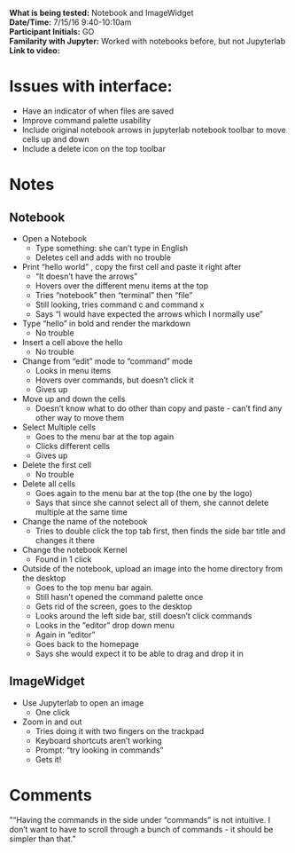 **What is being tested:** Notebook and ImageWidget  
**Date/Time:** 7/15/16 9:40-10:10am  
**Participant Initials:** GO  
**Familarity with Jupyter:** Worked with notebooks before, but not Jupyterlab  
**Link to video:**  

# Issues with interface:

* Have an indicator of when files are saved
* Improve command palette usability
* Include original notebook arrows in jupyterlab notebook toolbar to move cells up and down
* Include a delete icon on the top toolbar


# Notes

## Notebook

* Open a Notebook
   * Type something: she can’t type in English 
   * Deletes cell and adds with no trouble
* Print “hello world” , copy the first cell and paste it right after
   * “It doesn’t have the arrows” 
   * Hovers over the different menu items at the top 
   * Tries “notebook” then “terminal” then “file” 
   * Still looking, tries command c and command x 
   * Says “I would have expected the arrows which I normally use” 
* Type “hello” in bold and render the markdown 
   * No trouble 
* Insert a cell above the hello
   * No trouble 
* Change from “edit” mode to “command” mode
   * Looks in menu items
   * Hovers over commands, but doesn’t click it 
   * Gives up 
* Move up and down the cells 
   * Doesn’t know what to do other than copy and paste - can’t find any other way to move them 
* Select Multiple cells 
   * Goes to the menu bar at the top again 
   * Clicks different cells 
   * Gives up 
* Delete the first cell
   * No trouble 
* Delete all cells 
   * Goes again to the menu bar at the top (the one by the logo) 
   * Says that since she cannot select all of them, she cannot delete multiple at the same time 
* Change the name of the notebook 
   * Tries to double click the top tab first, then finds the side bar title and changes it there 
* Change the notebook Kernel 
   * Found in 1 click 
* Outside of the notebook, upload an image into the home directory from the desktop 
   * Goes to the top menu bar again. 
   * Still hasn’t opened the command palette once 
   * Gets rid of the screen, goes to the desktop 
   * Looks around the left side bar, still doesn’t click commands
   * Looks in the “editor” drop down menu 
   * Again in “editor” 
   * Goes back to the homepage 
   * Says she would expect it to be able to drag and drop it in

## ImageWidget
* Use Jupyterlab to open an image
   * One click 
* Zoom in and out 
   * Tries doing it with two fingers on the trackpad 
    * Keyboard shortcuts aren’t working 
   * Prompt: “try looking in commands” 
   * Gets it! 

# Comments

"“Having the commands in the side under “commands” is not intuitive. I don’t want to have to scroll through a bunch of commands - it should be simpler than that.”


